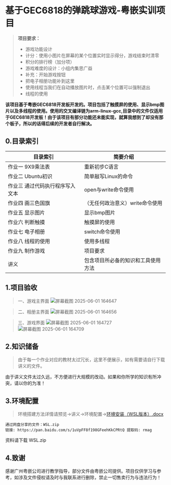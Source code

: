 # 基于GEC6818的弹跳球游戏-粤嵌实训项目
> **项目要求：**
> *  游戏功能设计
> *  计分：使用小图片在屏幕的某个位置实时显示得分，游戏结束时清零
> *  积分的排行榜（加分项）
> *  游戏难度的设计：小组内集思广益
> *  补充：开始游戏按钮
> *  把电子相册功能补到这里
> *  使用线程当我们在自动播放图片时，点击某个位置可以强制退出
> *  线程的使用

**该项目基于粤嵌GEC6818开发板开发的。项目包括了触摸屏的使用、显示bmp图片以及多线程的使用。使用的交叉编译链为arm-linux-gcc,目录中的文件仅适用于GEC6818开发板！由于该项目有部分功能还未能实现，就算我想到了却没有那个板子，所以的话得后续的开发者自行解决。**

## 0.目录索引
| 目录索引 | 简要介绍 |
| --- | --- |
| 作业一 9X9乘法表 | 重新初步C语言 |
| 作业二 Ubuntu初识 | 简单敲写Linux的命令 |
| 作业三 通过代码执行程序写入文本 | open与write命令使用 |
| 作业四 画三色国旗 | （无任何政治意义）write命令使用 |
| 作业五 显示图片 | 显示bmp图片 |
| 作业六 判断触摸 | 触摸屏的使用 |
| 作业七 电子相册 | switch命令使用 |
| 作业八 线程的使用 | 使用多线程 |
| 作业九 制作游戏 | 项目要求 |
| 讲义 | 包含项目所必备的知识和工具使用方法 |

## 1.项目验收
> 一、游戏主界面
![屏幕截图 2025-06-01 164647](https://github.com/user-attachments/assets/4530bdb7-3f09-41c0-921e-fc228b82a72b)

> 二、相册主界面
![屏幕截图 2025-06-01 164656](https://github.com/user-attachments/assets/168baafc-2653-4718-9bf5-cc268a9bb5c9)

> 三、游戏界面
>![屏幕截图 2025-06-01 164727](https://github.com/user-attachments/assets/6dc9cf2c-3c26-46c9-ad11-5f3802159c0b)
>![屏幕截图 2025-06-01 164709](https://github.com/user-attachments/assets/54673ace-4650-4c94-8ded-5888316e6563)

## 2.知识储备
> 由于每一个作业对应的教材太过冗长，这里不便展示，如有需要请自行下载讲义的文件。

由于讲义文件太过久远，不方便进行大规模的改动。如果和你所学的知识有所冲突，请以你的为准！

## 3.环境配置
> 环境搭建方法详情请预览->讲义->环境配置->[环境安装（WSL版本）.docx](https://github.com/user-attachments/files/20539316/WSL.docx)

```
通过网盘分享的文件：WSL.zip
链接: https://pan.baidu.com/s/1uVpFF8f198GFeehKkCPRtQ 提取码: rmag
```
资料请下载 WSL.zip

## 4.致谢
感谢广州粤嵌公司进行教学指导，部分文件由粤嵌公司提供。项目仅供学习与参考，如涉及文件侵权请及时与我联系进行删除，禁止一切售卖行为与违法行为！
